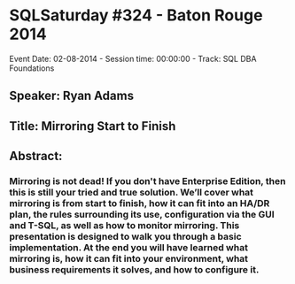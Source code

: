# SQLSaturday #324 - Baton Rouge 2014
Event Date: 02-08-2014 - Session time: 00:00:00 - Track: SQL DBA Foundations
## Speaker: Ryan Adams
## Title: Mirroring Start to Finish
## Abstract:
### Mirroring is not dead! If you don't have Enterprise Edition, then this is still your tried and true solution.  We’ll cover what mirroring is from start to finish, how it can fit into an HA/DR plan, the rules surrounding its use, configuration via the GUI and T-SQL, as well as how to monitor mirroring. This presentation is designed to walk you through a basic implementation. At the end you will have learned what mirroring is, how it can fit into your environment, what business requirements it solves, and how to configure it.
